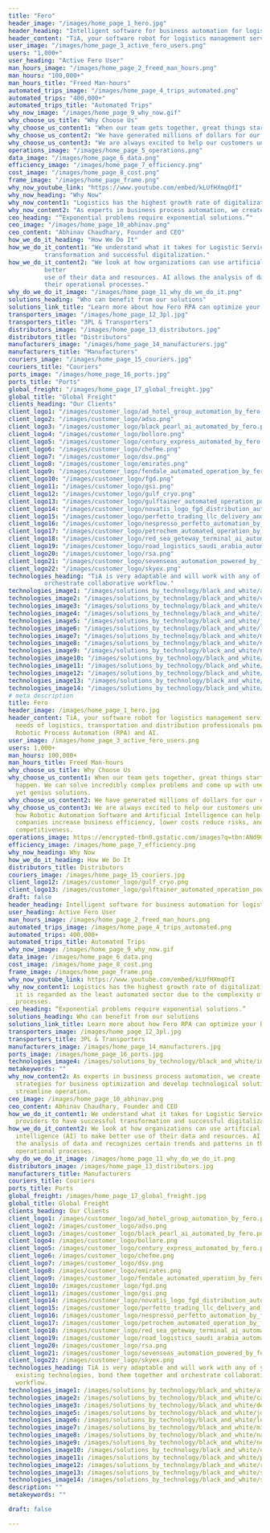 ```yaml
---
title: "Fero"
header_image: "/images/home_page_1_hero.jpg"
header_heading: "Intelligent software for business automation for logistics"
header_content: "TiA, your software robot for logistics management serving the needs of logistics, transportation and distribution professionals powered by Robotic Process Automation (RPA) and AI."
user_image: "/images/home_page_3_active_fero_users.png"
users: "1,000+"
user_heading: "Active Fero User"
man_hours_image: "/images/home_page_2_freed_man_hours.png"
man_hours: "100,000+"
man_hours_title: "Freed Man-hours"
automated_trips_image: "/images/home_page_4_trips_automated.png"
automated_trips: "400,000+"
automated_trips_title: "Automated Trips"
why_now_image: "/images/home_page_9_why_now.gif"
why_choose_us_title: "Why Choose Us"
why_choose_us_content1: "When our team gets together, great things start to happen. We can solve incredibly complex problems and come up with unexpected yet genius solutions."
why_choose_us_content2: "We have generated millions of dollars for our clients in savings."
why_choose_us_content3: "We are always excited to help our customers understand how Robotic Automation Software and Artificial Intelligence can help their companies increase business efficiency, lower costs reduce risks, and improve competitiveness."
operations_image: "/images/home_page_5_operations.png"
data_image: "/images/home_page_6_data.png"
efficiency_image: "/images/home_page_7_efficiency.png"
cost_image: "/images/home_page_8_cost.png"
frame_image: "/images/home_page_frame.png"
why_now_youtube_link: "https://www.youtube.com/embed/kLUfHXmqOfI"
why_now_heading: "Why Now"
why_now_content1: "Logistics has the highest growth rate of digitalization, but it is regarded as the least automated sector due to the complexity of the processes."
why_now_content2: "As experts in business process automation, we create strategies for business optimization and develop technological solutions for streamline operation."
ceo_heading: "“Exponential problems require exponential solutions.”"
ceo_image: "/images/home_page_10_abhinav.png"
ceo_content: "Abhinav Chaudhary, Founder and CEO"
how_we_do_it_heading: "How We Do It"
how_we_do_it_content1: "We understand what it takes for Logistic Service providers to have successful
          transformation and successful digitalization."
how_we_do_it_content2: "We look at how organizations can use artificial intelligence (AI) to make
          better
          use of their data and resources. AI allows the analysis of data and recognizes certain trends and patterns in
          their operational processes."
why_do_we_do_it_image: "/images/home_page_11_why_do_we_do_it.png"
solutions_heading: "Who can benefit from our solutions"
solutions_link_title: "Learn more about how Fero RPA can optimize your business"
transporters_image: "/images/home_page_12_3pl.jpg"
transporters_title: "3PL & Transporters"
distributors_image: "/images/home_page_13_distributors.jpg"
distributors_title: "Distributors"
manufacturers_image: "/images/home_page_14_manufacturers.jpg"
manufacturers_title: "Manufacturers"
couriers_image: "/images/home_page_15_couriers.jpg"
couriers_title: "Couriers"
ports_image: "/images/home_page_16_ports.jpg"
ports_title: "Ports"
global_freight: "/images/home_page_17_global_freight.jpg"
global_title: "Global Freight"
clients_heading: "Our Clients"
client_logo1: "/images/customer_logo/ad_hotel_group_automation_by_fero.png"
client_logo2: "/images/customer_logo/adso.png"
client_logo3: "/images/customer_logo/black_pearl_ai_automated_by_fero.png"
client_logo4: "/images/customer_logo/bollore.png"
client_logo5: "/images/customer_logo/century_express_automated_by_fero.png"
client_logo6: "/images/customer_logo/chefme.png"
client_logo7: "/images/customer_logo/dsv.png"
client_logo8: "/images/customer_logo/emirates.png"
client_logo9: "/images/customer_logo/fendale_automated_operation_by_fero.png"
client_logo10: "/images/customer_logo/fgd.png"
client_logo11: "/images/customer_logo/gsi.png"
client_logo12: "/images/customer_logo/gulf_cryo.png"
client_logo13: "/images/customer_logo/gulftainer_automated_operation_powered_by_fero.png"
client_logo14: "/images/customer_logo/novatis_logo_fgd_distribution_automated_by_fero.png"
client_logo15: "/images/customer_logo/perfetto_trading_llc_delivery_and_operation_automation_by_fero.png"
client_logo16: "/images/customer_logo/nespresso_perfetto_automation_by_fero.png"
client_logo17: "/images/customer_logo/petrochem_automated_operation_by_fero.png"
client_logo18: "/images/customer_logo/red_sea_geteway_terminal_ai_automation_by_fero.png"
client_logo19: "/images/customer_logo/road_logistics_saudi_arabia_automation_powered_by_fero.png"
client_logo20: "/images/customer_logo/rsa.png"
client_logo21: "/images/customer_logo/sevenseas_automation_powered_by_fero.png"
client_logo22: "/images/customer_logo/skyex.png"
technologies_heading: "TiA is very adaptable and will work with any of your existing technologies, bond them together and
          orchestrate collaborative workflow."
technologies_image1: "/images/solutions_by_technology/black_and_white/afsys_integrated_with_fero.png"
technologies_image2: "/images/solutions_by_technology/black_and_white/cargowiseone_integrated_with_fero.png"
technologies_image3: "/images/solutions_by_technology/black_and_white/dell_boomi_integrated_with_fero.png"
technologies_image4: "/images/solutions_by_technology/black_and_white/infor_integrated_with_fero.png"
technologies_image5: "/images/solutions_by_technology/black_and_white/jda_software_integrated_with_fero.png"
technologies_image6: "/images/solutions_by_technology/black_and_white/location_solution_integrated_with_fero.png"
technologies_image7: "/images/solutions_by_technology/black_and_white/microsoft_dynamics_integrated_with_fero.png"
technologies_image8: "/images/solutions_by_technology/black_and_white/navis_integrated_with_fero.png"
technologies_image9: "/images/solutions_by_technology/black_and_white/newage_efreight_integrated_with_fero.png"
technologies_image10: "/images/solutions_by_technology/black_and_white/oracle_integrated_with_fero.png"
technologies_image11: "/images/solutions_by_technology/black_and_white/pipedrive_integrated_with_fero.png"
technologies_image12: "/images/solutions_by_technology/black_and_white/roamworks_integrated_with_fero.png"
technologies_image13: "/images/solutions_by_technology/black_and_white/sap_integrated_with_fero.png"
technologies_image14: "/images/solutions_by_technology/black_and_white/symphony_integrated_with_fero.png"
# meta description
title: Fero
header_image: /images/home_page_1_hero.jpg
header_content: TiA, your software robot for logistics management serving the
  needs of logistics, transportation and distribution professionals powered by
  Robotic Process Automation (RPA) and AI.
user_image: /images/home_page_3_active_fero_users.png
users: 1,000+
man_hours: 100,000+
man_hours_title: Freed Man-hours
why_choose_us_title: Why Choose Us
why_choose_us_content1: When our team gets together, great things start to
  happen. We can solve incredibly complex problems and come up with unexpected
  yet genius solutions.
why_choose_us_content2: We have generated millions of dollars for our clients in savings.
why_choose_us_content3: We are always excited to help our customers understand
  how Robotic Automation Software and Artificial Intelligence can help their
  companies increase business efficiency, lower costs reduce risks, and improve
  competitiveness.
operations_image: https://encrypted-tbn0.gstatic.com/images?q=tbn:ANd9GcTwS70r6aZEg6-wofSf66x7MU7FiZSEFSOIQA&usqp=CAU
efficiency_image: /images/home_page_7_efficiency.png
why_now_heading: Why Now
how_we_do_it_heading: How We Do It
distributors_title: Distributors
couriers_image: /images/home_page_15_couriers.jpg
client_logo12: /images/customer_logo/gulf_cryo.png
client_logo13: /images/customer_logo/gulftainer_automated_operation_powered_by_fero.png
draft: false
header_heading: Intelligent software for business automation for logistics
user_heading: Active Fero User
man_hours_image: /images/home_page_2_freed_man_hours.png
automated_trips_image: /images/home_page_4_trips_automated.png
automated_trips: 400,000+
automated_trips_title: Automated Trips
why_now_image: /images/home_page_9_why_now.gif
data_image: /images/home_page_6_data.png
cost_image: /images/home_page_8_cost.png
frame_image: /images/home_page_frame.png
why_now_youtube_link: https://www.youtube.com/embed/kLUfHXmqOfI
why_now_content1: Logistics has the highest growth rate of digitalization, but
  it is regarded as the least automated sector due to the complexity of the
  processes.
ceo_heading: “Exponential problems require exponential solutions.”
solutions_heading: Who can benefit from our solutions
solutions_link_title: Learn more about how Fero RPA can optimize your business
transporters_image: /images/home_page_12_3pl.jpg
transporters_title: 3PL & Transporters
manufacturers_image: /images/home_page_14_manufacturers.jpg
ports_image: /images/home_page_16_ports.jpg
technologies_image4: /images/solutions_by_technology/black_and_white/infor_integrated_with_fero.png
metakeywords: ""
why_now_content2: As experts in business process automation, we create
  strategies for business optimization and develop technological solutions for
  streamline operation.
ceo_image: /images/home_page_10_abhinav.png
ceo_content: Abhinav Chaudhary, Founder and CEO
how_we_do_it_content1: We understand what it takes for Logistic Service
  providers to have successful transformation and successful digitalization.
how_we_do_it_content2: We look at how organizations can use artificial
  intelligence (AI) to make better use of their data and resources. AI allows
  the analysis of data and recognizes certain trends and patterns in their
  operational processes.
why_do_we_do_it_image: /images/home_page_11_why_do_we_do_it.png
distributors_image: /images/home_page_13_distributors.jpg
manufacturers_title: Manufacturers
couriers_title: Couriers
ports_title: Ports
global_freight: /images/home_page_17_global_freight.jpg
global_title: Global Freight
clients_heading: Our Clients
client_logo1: /images/customer_logo/ad_hotel_group_automation_by_fero.png
client_logo2: /images/customer_logo/adso.png
client_logo3: /images/customer_logo/black_pearl_ai_automated_by_fero.png
client_logo4: /images/customer_logo/bollore.png
client_logo5: /images/customer_logo/century_express_automated_by_fero.png
client_logo6: /images/customer_logo/chefme.png
client_logo7: /images/customer_logo/dsv.png
client_logo8: /images/customer_logo/emirates.png
client_logo9: /images/customer_logo/fendale_automated_operation_by_fero.png
client_logo10: /images/customer_logo/fgd.png
client_logo11: /images/customer_logo/gsi.png
client_logo14: /images/customer_logo/novatis_logo_fgd_distribution_automated_by_fero.png
client_logo15: /images/customer_logo/perfetto_trading_llc_delivery_and_operation_automation_by_fero.png
client_logo16: /images/customer_logo/nespresso_perfetto_automation_by_fero.png
client_logo17: /images/customer_logo/petrochem_automated_operation_by_fero.png
client_logo18: /images/customer_logo/red_sea_geteway_terminal_ai_automation_by_fero.png
client_logo19: /images/customer_logo/road_logistics_saudi_arabia_automation_powered_by_fero.png
client_logo20: /images/customer_logo/rsa.png
client_logo21: /images/customer_logo/sevenseas_automation_powered_by_fero.png
client_logo22: /images/customer_logo/skyex.png
technologies_heading: TiA is very adaptable and will work with any of your
  existing technologies, bond them together and orchestrate collaborative
  workflow.
technologies_image1: /images/solutions_by_technology/black_and_white/afsys_integrated_with_fero.png
technologies_image2: /images/solutions_by_technology/black_and_white/cargowiseone_integrated_with_fero.png
technologies_image3: /images/solutions_by_technology/black_and_white/dell_boomi_integrated_with_fero.png
technologies_image5: /images/solutions_by_technology/black_and_white/jda_software_integrated_with_fero.png
technologies_image6: /images/solutions_by_technology/black_and_white/location_solution_integrated_with_fero.png
technologies_image7: /images/solutions_by_technology/black_and_white/microsoft_dynamics_integrated_with_fero.png
technologies_image8: /images/solutions_by_technology/black_and_white/navis_integrated_with_fero.png
technologies_image9: /images/solutions_by_technology/black_and_white/newage_efreight_integrated_with_fero.png
technologies_image10: /images/solutions_by_technology/black_and_white/oracle_integrated_with_fero.png
technologies_image11: /images/solutions_by_technology/black_and_white/pipedrive_integrated_with_fero.png
technologies_image12: /images/solutions_by_technology/black_and_white/roamworks_integrated_with_fero.png
technologies_image13: /images/solutions_by_technology/black_and_white/sap_integrated_with_fero.png
technologies_image14: /images/solutions_by_technology/black_and_white/symphony_integrated_with_fero.png
description: ""
metakeywords: ""

draft: false

---
```

